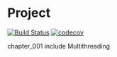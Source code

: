 # Project
[![Build Status](https://travis-ci.org/Sekator778/Project.svg?branch=master)](https://travis-ci.org/Sekator778/Project)
[![codecov](https://codecov.io/gh/Sekator778/Project/branch/master/graph/badge.svg)](https://codecov.io/gh/Sekator778/Project)

chapter_001 include Multithreading
